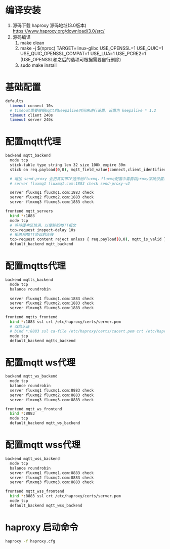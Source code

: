 # 编译安装
1. 源码下载
haproxy 源码地址(3.0版本) https://www.haproxy.org/download/3.0/src/
2. 源码编译
    1. make clean
    2. make -j $(nproc) TARGET=linux-glibc USE_OPENSSL=1 USE_QUIC=1 USE_QUIC_OPENSSL_COMPAT=1 USE_LUA=1 USE_PCRE2=1 (USE_OPENSSL和之后的选项可根据需要自行删除)
    3. sudo make install
# 基础配置
```bash
defaults  
  timeout connect 10s
  # timeout需要根据mqtt的keepalive时间来进行设置，设置为 keepalive * 1.2
  timeout client 240s  
  timeout server 240s 
```
# 配置mqtt代理
```bash
backend mqtt_backend
  mode tcp
  stick-table type string len 32 size 100k expire 30m
  stick on req.payload(0,0), mqtt_field_value(connect,client_identifier)

  # 增加 send-proxy 会把真实带IP透传给fluxmq，fluxmq配置中需要将proxy字段设置为true
  # server fluxmq1 fluxmq1.com:1883 check send-proxy-v2

  server fluxmq1 fluxmq1.com:1883 check
  server fluxmq2 fluxmq2.com:1883 check
  server flmxmq3 fluxmq3.com:1883 check

frontend mqtt_servers
  bind *:1883
  mode tcp
  # 等待缓冲区填满，以便解析MQTT报文
  tcp-request inspect-delay 10s
  # 拒绝非MQTT协议的连接
  tcp-request content reject unless { req.payload(0,0), mqtt_is_valid }
  default_backend mqtt_backend
```
# 配置mqtts代理
```bash
backend mqtts_backend
  mode tcp
  balance roundrobin
 
  server fluxmq1 fluxmq1.com:1883 check
  server fluxmq2 fluxmq2.com:1883 check
  server flmxmq3 fluxmq3.com:1883 check

frontend mqtts_frontend
  bind *:1883 ssl crt /etc/haproxy/certs/server.pem 
  # 双向认证
  # bind *:8883 ssl ca-file /etc/haproxy/certs/cacert.pem crt /etc/haproxy/certs/server.pem verify required
  mode tcp
  default_backend mqtts_backend
```
# 配置mqtt ws代理
```bash
backend mqtt_ws_backend
  mode tcp
  balance roundrobin
  server fluxmq1 fluxmq1.com:8883 check
  server fluxmq2 fluxmq2.com:8883 check
  server flmxmq3 fluxmq3.com:8883 check

frontend mqtt_ws_frontend
  bind *:8883 
  mode tcp
  default_backend mqtt_ws_backend
```
# 配置mqtt wss代理
```bash
backend mqtt_wss_backend
  mode tcp
  balance roundrobin
  server fluxmq1 fluxmq1.com:8883 check
  server fluxmq2 fluxmq2.com:8883 check
  server flmxmq3 fluxmq3.com:8883 check

frontend mqtt_wss_frontend
  bind *:8883 ssl crt /etc/haproxy/certs/server.pem
  mode tcp 
  default_backend mqtt_wss_backend
```
# haproxy 启动命令
```bash
haproxy -f haproxy.cfg
```